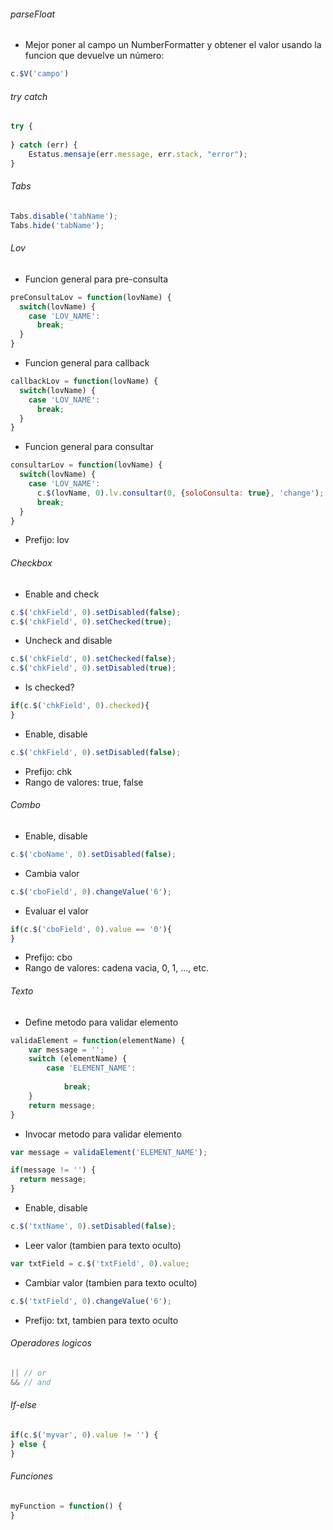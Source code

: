###### parseFloat
- Mejor poner al campo un NumberFormatter y obtener el valor usando la funcion que devuelve un número:
```js
c.$V('campo')
```
###### try catch
```js
try {
    
} catch (err) {
    Estatus.mensaje(err.message, err.stack, "error");
}
```
###### Tabs
```js
Tabs.disable('tabName');
Tabs.hide('tabName');
```
###### Lov
- Funcion general para pre-consulta
```js
preConsultaLov = function(lovName) {
  switch(lovName) {
    case 'LOV_NAME':
      break;
  }
}
```
- Funcion general para callback
```js
callbackLov = function(lovName) {
  switch(lovName) {
    case 'LOV_NAME':
      break;
  }
}
```
- Funcion general para consultar
```js
consultarLov = function(lovName) {
  switch(lovName) {
    case 'LOV_NAME':
      c.$(lovName, 0).lv.consultar(0, {soloConsulta: true}, 'change');
      break;
  }
}
```
- Prefijo: lov
###### Checkbox
- Enable and check
```js
c.$('chkField', 0).setDisabled(false);
c.$('chkField', 0).setChecked(true);
```
- Uncheck and disable
```js
c.$('chkField', 0).setChecked(false);
c.$('chkField', 0).setDisabled(true);
```
- Is checked?
```js
if(c.$('chkField', 0).checked){
}
```
- Enable, disable
```js
c.$('chkField', 0).setDisabled(false);
```
- Prefijo: chk
- Rango de valores: true, false
###### Combo
- Enable, disable
```js
c.$('cboName', 0).setDisabled(false);
```
- Cambia valor
```js
c.$('cboField', 0).changeValue('6');
```
- Evaluar el valor
```js
if(c.$('cboField', 0).value == '0'){
}
```
- Prefijo: cbo
- Rango de valores: cadena vacia, 0, 1, ..., etc.
###### Texto
- Define metodo para validar elemento
```js
validaElement = function(elementName) {
    var message = '';
    switch (elementName) {
        case 'ELEMENT_NAME':
            
            break;
    }
    return message;
}
```
- Invocar metodo para validar elemento
```js
var message = validaElement('ELEMENT_NAME');

if(message != '') {
  return message;
}
```
- Enable, disable
```js
c.$('txtName', 0).setDisabled(false);
```
- Leer valor (tambien para texto oculto)
```js
var txtField = c.$('txtField', 0).value;
```
- Cambiar valor (tambien para texto oculto)
```js
c.$('txtField', 0).changeValue('6');
```
- Prefijo: txt, tambien para texto oculto
###### Operadores logicos
```js
|| // or
&& // and
```
###### If-else
```js
if(c.$('myvar', 0).value != '') {
} else {
}
```
###### Funciones
```js
myFunction = function() {
}
```

